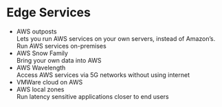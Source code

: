 # Edge Services

* AWS outposts\
  Lets you run AWS services on your own servers, instead of Amazon’s. Run AWS services on-premises
* AWS Snow Family\
  Bring your own data into AWS
* AWS Wavelength\
  Access AWS services via 5G networks without using internet
* VMWare cloud on AWS
* AWS local zones\
  Run latency sensitive applications closer to end users
